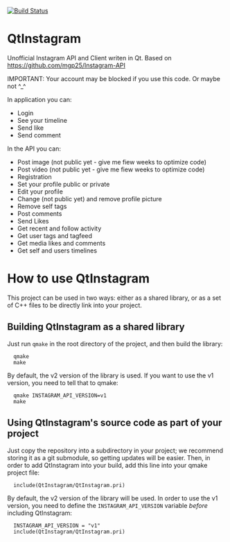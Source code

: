 [![Build Status](https://travis-ci.org/neochapay/QtInstagram.png)](https://travis-ci.org/neochapay/QtInstagram)

# QtInstagram
Unofficial Instagram API and Client writen in Qt. Based on https://github.com/mgp25/Instagram-API

IMPORTANT: Your account may be blocked if you use this code. Or maybe not ^_^

In application you can:
* Login
* See your timeline
* Send like
* Send comment

In the API you can:
* Post image (not public yet - give me fiew weeks to optimize code)
* Post video (not public yet - give me fiew weeks to optimize code)
* Registration
* Set your profile public or private
* Edit your profile
* Change (not public yet) and remove profile picture
* Remove self tags
* Post comments
* Send Likes
* Get recent and follow activity
* Get user tags and tagfeed
* Get media likes and comments
* Get self and users timelines

# How to use QtInstagram

This project can be used in two ways: either as a shared library, or as a set
of C++ files to be directly link into your project.

## Building QtInstagram as a shared library

Just run `qmake` in the root directory of the project, and then build the library:

```
  qmake
  make
```
By default, the v2 version of the library is used. If you want to use the v1
version, you need to tell that to qmake:
```
  qmake INSTAGRAM_API_VERSION=v1
  make
```

## Using QtInstagram's source code as part of your project

Just copy the repository into a subdirectory in your project; we recommend
storing it as a git submodule, so getting updates will be easier. Then, in
order to add QtInstagram into your build, add this line into your qmake project
file:

```
  include(QtInstagram/QtInstagram.pri)
```
By default, the v2 version of the library will be used. In order to use the v1
version, you need to define the `INSTAGRAM_API_VERSION` variable _before_
including QtInstagram:
```
  INSTAGRAM_API_VERSION = "v1"
  include(QtInstagram/QtInstagram.pri)
```
